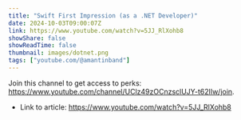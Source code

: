 ```yaml
---
title: "Swift First Impression (as a .NET Developer)"
date: 2024-10-03T09:00:07Z
link: https://www.youtube.com/watch?v=5JJ_RlXohb8
showShare: false
showReadTime: false
thumbnail: images/dotnet.png
tags: ["youtube.com/@amantinband"]
---
```

Join this channel to get access to perks: https://www.youtube.com/channel/UClz49zOCnzsclUJY-t62lIw/join.

- Link to article: https://www.youtube.com/watch?v=5JJ_RlXohb8